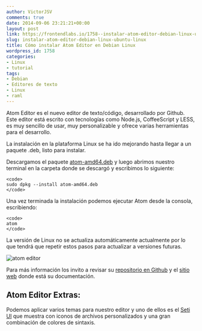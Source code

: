 ```yaml
---
author: VictorJSV
comments: true
date: 2014-09-06 23:21:21+00:00
layout: post
link: https://frontendlabs.io/1758--instalar-atom-editor-debian-linux-ubuntu-linux
slug: instalar-atom-editor-debian-linux-ubuntu-linux
title: Cómo instalar Atom Editor en Debian Linux
wordpress_id: 1758
categories:
- Linux
- tutorial
tags:
- Debian
- Editores de texto
- Linux
- raml
---
```


Atom Editor es el nuevo editor de texto/código, desarrollado por Github. Este editor está escrito con tecnologías como Node.js, CoffeeScript y LESS, es muy sencillo de usar, muy personalizable y ofrece varias herramientas para el desarrollo.

La instalación en la plataforma Linux se ha ido mejorando hasta llegar a un paquete .deb, listo para instalar. 

Descargamos el paquete [atom-amd64.deb](https://github.com/atom/atom/releases/latest) y luego abrimos nuestro terminal en la carpeta donde se descargó y escribimos lo siguiente:

    
    <code>
    sudo dpkg --install atom-amd64.deb
    </code>
    




Una vez terminada la instalación podemos ejecutar Atom desde la consola, escribiendo:


    
    <code>
    atom
    </code>
    



La versión de Linux no se actualiza automáticamente actualmente por lo que tendrá que repetir estos pasos para actualizar a versiones futuras.


![atom editor](https://frontendlabs.io/wp-content/uploads/2014/09/Screenshot-090614-173329-e1410190546282.png)

Para más información los invito a revisar su [repositorio en Github](https://github.com/atom/atom) y el [sitio web](https://atom.io/) donde está su documentación.


## Atom Editor Extras:


Podemos aplicar varios temas para nuestro editor y uno de ellos es el [Seti UI](https://atom.io/themes/seti-ui) que muestra con iconos de archivos personalizados y una gran combinación de colores de sintaxis.
